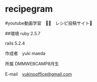 # recipegram
#youtube動画学習　🎥✨　レシピ投稿サイト📕


##環境 ruby 2.5.7

rails 5.2.4

作成者　yuki maeda

所属 DMMWEBCAMP8月生

E-mail　yukinooffice@gmail.com
